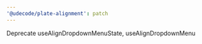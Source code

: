 ```yaml
---
'@udecode/plate-alignment': patch
---
```


Deprecate useAlignDropdownMenuState, useAlignDropdownMenu
